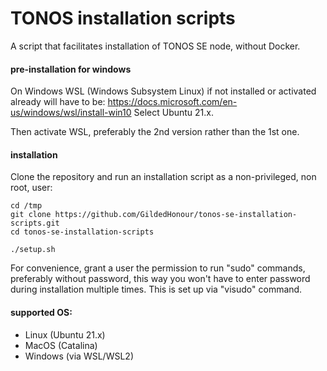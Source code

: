 # TONOS installation scripts

A script that facilitates installation of TONOS SE node, without Docker.


#### pre-installation for windows

On Windows WSL (Windows Subsystem Linux) if not installed or activated already will have to be: https://docs.microsoft.com/en-us/windows/wsl/install-win10
Select Ubuntu 21.x.

Then activate WSL, preferably the 2nd version rather than the 1st one.

#### installation

Clone the repository and run an installation script as a non-privileged, non root, user:

```
cd /tmp
git clone https://github.com/GildedHonour/tonos-se-installation-scripts.git
cd tonos-se-installation-scripts

./setup.sh
```

For convenience, grant a user the permission to run "sudo" commands, preferably without password, this way you won't have to enter password during installation multiple times. This is set up via "visudo" command.


#### supported OS:
  * Linux (Ubuntu 21.x)
  * MacOS (Catalina)
  * Windows (via WSL/WSL2)
